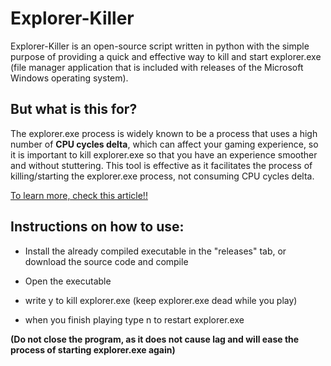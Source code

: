 # Explorer-Killer
Explorer-Killer is an open-source script written in python with the simple purpose of providing a quick and effective way to kill and start explorer.exe (file manager application that is included with releases of the Microsoft Windows operating system).

## But what is this for?
   The explorer.exe process is widely known to be a process that uses a high number of **CPU cycles delta**, which can affect your gaming experience, so it is important to kill explorer.exe so that you have an experience smoother and without stuttering. 
   This tool is effective as it facilitates the process of killing/starting the explorer.exe process, not consuming CPU cycles delta.
   
   [To learn more, check this article!!](https://zusier.xyz/blog/posts/process-count-doesnt-matter/)
   
## Instructions on how to use:


- Install the already compiled executable in the "releases" tab, or download the source code and compile

- Open the executable

- write y to kill explorer.exe (keep explorer.exe dead while you play)

- when you finish playing type n to restart explorer.exe

**(Do not close the program, as it does not cause lag and will ease the process of starting explorer.exe again)**
